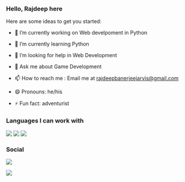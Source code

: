 ### Hello, Rajdeep here 

Here are some ideas to get you started:

- 🔭 I’m currently working on Web develpoment in Python
- 🌱 I’m currently learning Python

- 🤔 I’m looking for help in Web Development
- 💬 Ask me about Game Development
- 📫 How to reach me : Email me at rajdeepbanerjeejarvis@gmail.com
- 😄 Pronouns: he/his
- ⚡ Fun fact: adventurist


### Languages I can work with
![](https://img.shields.io/badge/c-23cc59?&style=for-the-badge&logo=c&logoColor=white)
![](https://img.shields.io/badge/python-2d043f?&style=for-the-badge&logo=python&logoColor=white)
![](https://img.shields.io/badge/java-5382a1?&style=for-the-badge&logo=java&logoColor=white")
### Social

[![](https://img.shields.io/badge/Facebook-1877F2?style=for-the-badge&logo=facebook&logoColor=white)](https://www.facebook.com/raj.banerjee.14606)

[![](https://img.shields.io/badge/Discord-7289DA?&style=for-the-badge&logo=discord&logoColor=white)](https://discord.gg/vn6aXgtM)
